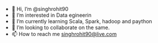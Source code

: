- 👋 Hi, I’m @singhrohit90
- 👀 I’m interested in Data egineerin
- 🌱 I’m currently learning Scala, Spark, hadoop and paython
- 💞️ I’m looking to collaborate on the same.
- 📫 How to reach me singhrohit90@live.com

<!---
singhrohit90/singhrohit90 is a ✨ special ✨ repository because its `README.md` (this file) appears on your GitHub profile.
You can click the Preview link to take a look at your changes.
--->
